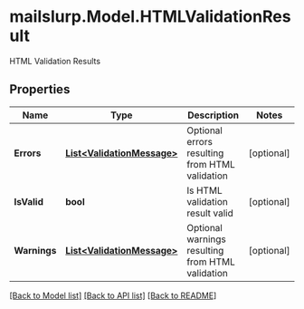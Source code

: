 # mailslurp.Model.HTMLValidationResult
HTML Validation Results
## Properties

Name | Type | Description | Notes
------------ | ------------- | ------------- | -------------
**Errors** | [**List&lt;ValidationMessage&gt;**](ValidationMessage.md) | Optional errors resulting from HTML validation | [optional] 
**IsValid** | **bool** | Is HTML validation result valid | [optional] 
**Warnings** | [**List&lt;ValidationMessage&gt;**](ValidationMessage.md) | Optional warnings resulting from HTML validation | [optional] 

[[Back to Model list]](../README.md#documentation-for-models) [[Back to API list]](../README.md#documentation-for-api-endpoints) [[Back to README]](../README.md)

